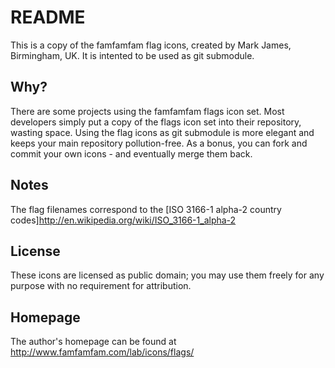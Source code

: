 README
======

This is a copy of the famfamfam flag icons, created by Mark James, Birmingham, UK. It is intented to be used as git submodule.

Why?
---

There are some projects using the famfamfam flags icon set. Most developers simply put a copy of the flags icon set into their repository, wasting space. Using the flag icons as git submodule is more elegant and keeps your main repository pollution-free. As a bonus, you can fork and commit your own icons - and eventually merge them back.

Notes
-----

The flag filenames correspond to the [ISO 3166-1 alpha-2 country codes]http://en.wikipedia.org/wiki/ISO_3166-1_alpha-2

License
-------

These icons are licensed as public domain; you may use them freely for any purpose with no requirement for attribution.

Homepage
--------

The author's homepage can be found at http://www.famfamfam.com/lab/icons/flags/
